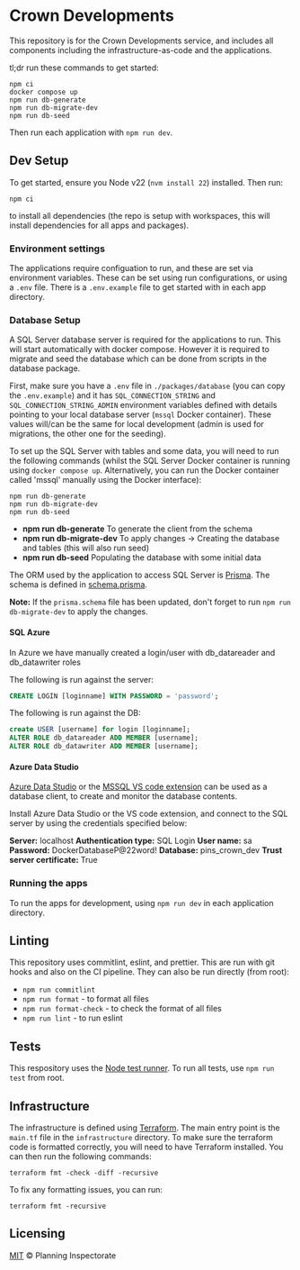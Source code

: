# Crown Developments

This repository is for the Crown Developments service, and includes all components including the infrastructure-as-code and the applications.

tl;dr run these commands to get started:

```
npm ci
docker compose up
npm run db-generate
npm run db-migrate-dev
npm run db-seed
```

Then run each application with `npm run dev`.

## Dev Setup

To get started, ensure you Node v22 (`nvm install 22`) installed. Then run:

`npm ci`

to install all dependencies (the repo is setup with workspaces, this will install dependencies for all apps and packages).

### Environment settings

The applications require configuation to run, and these are set via environment variables. These can be set using run configurations, or using a `.env` file. There is a `.env.example` file to get started with in each app directory.

### Database Setup

A SQL Server database server is required for the applications to run. This will start automatically with docker compose. However it is required to migrate and seed the database which can be done from scripts in the database package.

First, make sure you have a `.env` file in `./packages/database` (you can copy the `.env.example`) and it has `SQL_CONNECTION_STRING` and `SQL_CONNECTION_STRING_ADMIN` environment variables defined with details pointing to your local database server (`mssql` Docker container). These values will/can be the same for local development (admin is used for migrations, the other one for the seeding).

To set up the SQL Server with tables and some data, you will need to run the following commands (whilst the SQL Server Docker container is running using `docker compose up`. Alternatively, you can run the Docker container called 'mssql' manually using the Docker interface):

```shell
npm run db-generate
npm run db-migrate-dev
npm run db-seed 
```
* **npm run db-generate** To generate the client from the schema
* **npm run db-migrate-dev** To apply changes → Creating the database and tables (this will also run seed)
* **npm run db-seed** Populating the database with some initial data

The ORM used by the application to access SQL Server is [Prisma](https://www.prisma.io/). The schema is defined in [schema.prisma](./packages/database/src/schema.prisma).

**Note:** If the `prisma.schema` file has been updated, don't forget to run `npm run db-migrate-dev` to apply the changes.

#### SQL Azure
In Azure we have manually created a login/user with db_datareader and db_datawriter roles

The following is run against the server:

```sql
CREATE LOGIN [loginname] WITH PASSWORD = 'password';
```

The following is run against the DB:

```sql
create USER [username] for login [loginname];
ALTER ROLE db_datareader ADD MEMBER [username];
ALTER ROLE db_datawriter ADD MEMBER [username];
```

#### Azure Data Studio

[Azure Data Studio](https://learn.microsoft.com/en-us/sql/azure-data-studio/download-azure-data-studio) or the [MSSQL VS code extension](https://marketplace.visualstudio.com/items?itemName=ms-mssql.mssql) can be used as a database client, to create and monitor the database contents.

Install Azure Data Studio or the VS code extension, and connect to the SQL server by using the credentials specified below:

**Server:** localhost
**Authentication type:** SQL Login
**User name:** sa
**Password:** DockerDatabaseP@22word!
**Database:** pins_crown_dev
**Trust server certificate:** True

### Running the apps

To run the apps for development, using `npm run dev` in each application directory.

## Linting

This repository uses commitlint, eslint, and prettier. This are run with git hooks and also on the CI pipeline. They can also be run directly (from root):

* `npm run commitlint`
* `npm run format` - to format all files
* `npm run format-check` - to check the format of all files
* `npm run lint` - to run eslint

## Tests

This respository uses the [Node test runner](https://nodejs.org/docs/latest-v22.x/api/test.html#test-runner). To run all tests, use `npm run test` from root.

## Infrastructure
The infrastructure is defined using [Terraform](https://www.terraform.io/). The main entry point is the `main.tf` file in the `infrastructure` directory.
To make sure the terraform code is formatted correctly, you will need to have Terraform installed. You can then run the following commands:

```shell
terraform fmt -check -diff -recursive
```

To fix any formatting issues, you can run:

```shell
terraform fmt -recursive
```

## Licensing

[MIT](https://opensource.org/licenses/mit) © Planning Inspectorate
